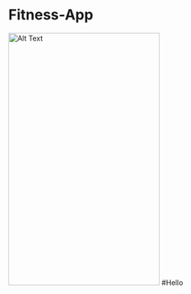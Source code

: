 # Fitness-App


<img src="https://github.com/user-attachments/assets/25622f70-070a-4c6c-9872-13b771ec196f" alt="Alt Text" width="300" height="500">                                  #Hello
